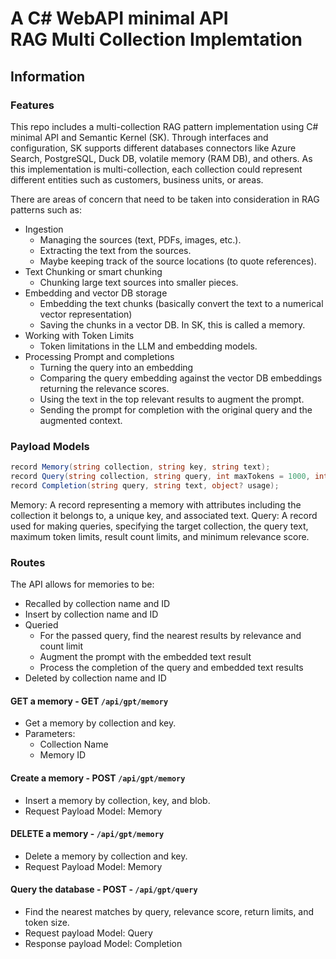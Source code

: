 # A C# WebAPI minimal API<br/>RAG Multi Collection Implemtation

## Information

### Features

This repo includes a multi-collection RAG pattern implementation using C# minimal API and Semantic Kernel (SK). Through interfaces and configuration, SK supports different databases connectors like Azure Search, PostgreSQL, Duck DB, volatile memory (RAM DB), and others. As this implementation is multi-collection, each collection could represent different entities such as customers, business units, or areas. 

There are areas of concern that need to be taken into consideration in RAG patterns such as:

- Ingestion
  -	Managing the sources (text, PDFs, images, etc.).
  -	Extracting the text from the sources.
  -	Maybe keeping track of the source locations (to quote references).
- Text Chunking or smart chunking
  -	Chunking large text sources into smaller pieces.
- Embedding and vector DB storage
  - Embedding the text chunks (basically convert the text to a numerical vector representation)
  - Saving the chunks in a vector DB. In SK, this is called a memory.
- Working with Token Limits
  -	Token limitations in the LLM and embedding models.
- Processing Prompt and completions
  -	Turning the query into an embedding
  -	Comparing the query embedding against the vector DB embeddings returning the relevance scores.
  -	Using the text in the top relevant results to augment the prompt.
  -	Sending the prompt for completion with the original query and the augmented context.



### Payload Models

```c#
record Memory(string collection, string key, string text);
record Query(string collection, string query, int maxTokens = 1000, int limit = 3, double minRelevanceScore = 0.77);
record Completion(string query, string text, object? usage);
```

Memory: A record representing a memory with attributes including the collection it belongs to, a unique key, and associated text.
Query: A record used for making queries, specifying the target collection, the query text, maximum token limits, result count limits, and minimum relevance score.

### Routes

The API allows for memories to be:

- Recalled by collection name and ID
- Insert by collection name and ID
- Queried
  - For the passed query, find the nearest results by relevance and count limit
  - Augment the prompt with the embedded text result
  - Process the completion of the query and embedded text results
- Deleted by collection name and ID

#### GET a memory - GET `/api/gpt/memory`

- Get a memory by collection and key.
- Parameters:
  - Collection Name
  - Memory ID

#### Create a memory - POST `/api/gpt/memory`

- Insert a memory by collection, key, and blob.
- Request Payload Model: Memory

#### DELETE a memory - `/api/gpt/memory`

- Delete a memory by collection and key.
- Request Payload Model: Memory

#### Query the database - POST - `/api/gpt/query`

- Find the nearest matches by query, relevance score, return limits, and token size.
- Request payload Model: Query
- Response payload Model: Completion
